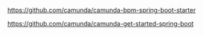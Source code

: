 https://github.com/camunda/camunda-bpm-spring-boot-starter

https://github.com/camunda/camunda-get-started-spring-boot
